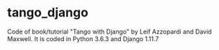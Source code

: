 # tango_django
Code of book/tutorial "Tango with Django" by Leif Azzopardi and David Maxwell. 
It is coded in Python 3.6.3 and Django 1.11.7

